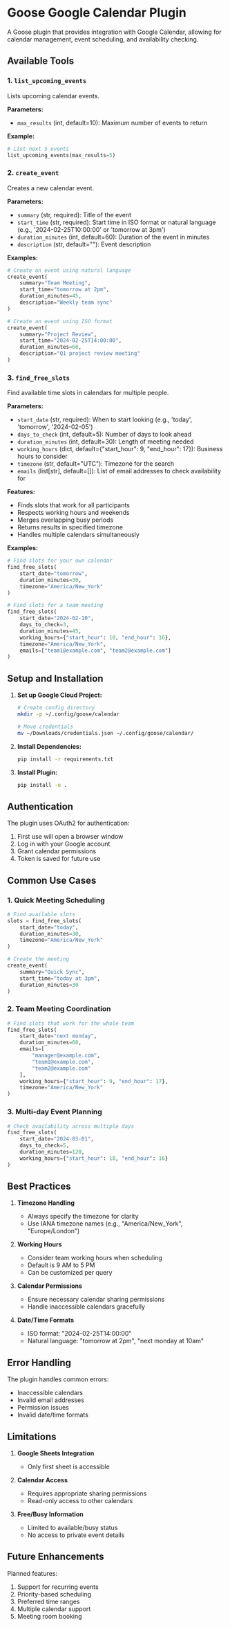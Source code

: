 # Goose Google Calendar Plugin

A Goose plugin that provides integration with Google Calendar, allowing for calendar management, event scheduling, and availability checking.

## Available Tools

### 1. `list_upcoming_events`
Lists upcoming calendar events.

**Parameters:**
- `max_results` (int, default=10): Maximum number of events to return

**Example:**
```python
# List next 5 events
list_upcoming_events(max_results=5)
```

### 2. `create_event`
Creates a new calendar event.

**Parameters:**
- `summary` (str, required): Title of the event
- `start_time` (str, required): Start time in ISO format or natural language (e.g., '2024-02-25T10:00:00' or 'tomorrow at 3pm')
- `duration_minutes` (int, default=60): Duration of the event in minutes
- `description` (str, default=""): Event description

**Examples:**
```python
# Create an event using natural language
create_event(
    summary="Team Meeting",
    start_time="tomorrow at 2pm",
    duration_minutes=45,
    description="Weekly team sync"
)

# Create an event using ISO format
create_event(
    summary="Project Review",
    start_time="2024-02-25T14:00:00",
    duration_minutes=60,
    description="Q1 project review meeting"
)
```

### 3. `find_free_slots`
Find available time slots in calendars for multiple people.

**Parameters:**
- `start_date` (str, required): When to start looking (e.g., 'today', 'tomorrow', '2024-02-05')
- `days_to_check` (int, default=5): Number of days to look ahead
- `duration_minutes` (int, default=30): Length of meeting needed
- `working_hours` (dict, default={"start_hour": 9, "end_hour": 17}): Business hours to consider
- `timezone` (str, default="UTC"): Timezone for the search
- `emails` (list[str], default=[]): List of email addresses to check availability for

**Features:**
- Finds slots that work for all participants
- Respects working hours and weekends
- Merges overlapping busy periods
- Returns results in specified timezone
- Handles multiple calendars simultaneously

**Examples:**
```python
# Find slots for your own calendar
find_free_slots(
    start_date="tomorrow",
    duration_minutes=30,
    timezone="America/New_York"
)

# Find slots for a team meeting
find_free_slots(
    start_date="2024-02-10",
    days_to_check=3,
    duration_minutes=45,
    working_hours={"start_hour": 10, "end_hour": 16},
    timezone="America/New_York",
    emails=["team1@example.com", "team2@example.com"]
)
```

## Setup and Installation

1. **Set up Google Cloud Project:**
   ```bash
   # Create config directory
   mkdir -p ~/.config/goose/calendar
   
   # Move credentials
   mv ~/Downloads/credentials.json ~/.config/goose/calendar/
   ```

2. **Install Dependencies:**
   ```bash
   pip install -r requirements.txt
   ```

3. **Install Plugin:**
   ```bash
   pip install -e .
   ```

## Authentication

The plugin uses OAuth2 for authentication:
1. First use will open a browser window
2. Log in with your Google account
3. Grant calendar permissions
4. Token is saved for future use

## Common Use Cases

### 1. Quick Meeting Scheduling
```python
# Find available slots
slots = find_free_slots(
    start_date="today",
    duration_minutes=30,
    timezone="America/New_York"
)

# Create the meeting
create_event(
    summary="Quick Sync",
    start_time="today at 3pm",
    duration_minutes=30
)
```

### 2. Team Meeting Coordination
```python
# Find slots that work for the whole team
find_free_slots(
    start_date="next monday",
    duration_minutes=60,
    emails=[
        "manager@example.com",
        "team1@example.com",
        "team2@example.com"
    ],
    working_hours={"start_hour": 9, "end_hour": 17},
    timezone="America/New_York"
)
```

### 3. Multi-day Event Planning
```python
# Check availability across multiple days
find_free_slots(
    start_date="2024-03-01",
    days_to_check=5,
    duration_minutes=120,
    working_hours={"start_hour": 10, "end_hour": 16}
)
```

## Best Practices

1. **Timezone Handling**
   - Always specify the timezone for clarity
   - Use IANA timezone names (e.g., "America/New_York", "Europe/London")

2. **Working Hours**
   - Consider team working hours when scheduling
   - Default is 9 AM to 5 PM
   - Can be customized per query

3. **Calendar Permissions**
   - Ensure necessary calendar sharing permissions
   - Handle inaccessible calendars gracefully

4. **Date/Time Formats**
   - ISO format: "2024-02-25T14:00:00"
   - Natural language: "tomorrow at 2pm", "next monday at 10am"

## Error Handling

The plugin handles common errors:
- Inaccessible calendars
- Invalid email addresses
- Permission issues
- Invalid date/time formats

## Limitations

1. **Google Sheets Integration**
   - Only first sheet is accessible

2. **Calendar Access**
   - Requires appropriate sharing permissions
   - Read-only access to other calendars

3. **Free/Busy Information**
   - Limited to available/busy status
   - No access to private event details

## Future Enhancements

Planned features:
1. Support for recurring events
2. Priority-based scheduling
3. Preferred time ranges
4. Multiple calendar support
5. Meeting room booking